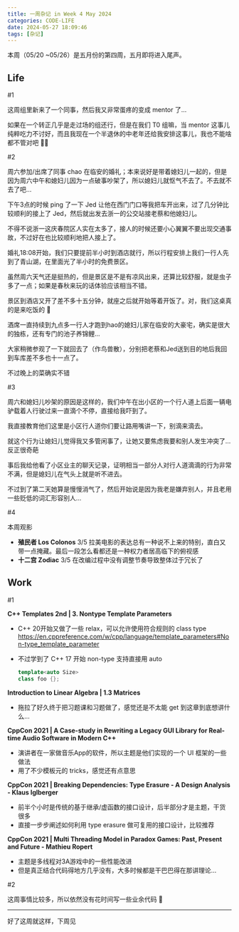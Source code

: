 ```yaml
---
title: 一周杂记 in Week 4 May 2024
categories: CODE-LIFE
date: 2024-05-27 18:09:46
tags: [杂记]
---
```

本周（05/20 ~05/26）是五月份的第四周，五月即将进入尾声。

## Life

\#1

这周组里新来了一个同事，然后我又非常蛋疼的变成 mentor 了...

如果在一个转正几乎是走过场的组还行，但是在我们 T0 组嘛，当 mentor 这事儿纯粹吃力不讨好，而且我现在一个半退休的中老年还给我安排这事儿，我也不能啥都不管对吧 🤦‍♂️

\#2

周六参加/出席了同事 chao 在临安的婚礼；本来说好是带着媳妇儿一起的，但是因为周六中午和媳妇儿因为一点破事吵架了，所以媳妇儿就怄气不去了。不去就不去了吧...

下午3点的时候 ping 了一下 Jed 让他在西门门口等我把车开出来，过了几分钟比较顺利的接上了 Jed，然后就出发去浙一的公交站接老蔡和他媳妇儿。

不得不说浙一这庆春院区人实在太多了，接人的时候还要小心翼翼不要出现交通事故，不过好在也比较顺利地把人接上了。

婚礼18:08开始，我们只要提前半小时到酒店就行，所以行程安排上我们一行人先到了青山湖，在里面光了半小时的免费景区。

虽然周六天气还是挺热的，但是景区是不是有凉风出来，还算比较舒服，就是虫子多了一点；如果是春秋来玩的话体验应该相当不错。

景区到酒店又开了差不多十五分钟，就座之后就开始等着开饭了。对，我们这桌真的是来吃饭的 🤣

酒席一直持续到九点多一行人才跑到hao的媳妇儿家在临安的大豪宅，确实是很大的独栋，还有专门的池子养锦鲤...

大家稍微参观了一下就回去了（作鸟兽散），分别把老蔡和Jed送到目的地后我回到车库差不多也十一点了。

不过晚上的菜确实不错

\#3

周六和媳妇儿吵架的原因是这样的，我们中午在出小区的一个行人道上后面一辆电驴载着人行驶过来一直滴个不停，直接给我吓到了。

我直接教育他们这里是小区行人道你们要让路用嘴讲一下，别滴来滴去。

就这个行为让媳妇儿觉得我又多管闲事了，让她又要焦虑我要和别人发生冲突了...反正很奇葩

事后我给他看了小区业主的聊天记录，证明相当一部分人对行人道滴滴的行为非常不满，但是媳妇儿在气头上就是听不进去。

不过到了第二天她算是慢慢消气了，然后开始说是因为我老是嫌弃别人，并且老用一些贬低的词汇形容别人...

\#4

本周观影

- **殖民者 Los Colonos** 3/5 拉美电影的表达总有一种说不上来的特别，直白又带一点掩藏。最后一段怎么看都还是一种权力者居高临下的俯视感
- **十二宫 Zodiac** 3/5 在改编过程中没有调整节奏导致整体过于冗长了

## Work

\#1

**C++ Templates 2nd | 3. Nontype Template Parameters**

- C++ 20开始又做了一些 relax，可以允许使用符合规则的 class type https://en.cppreference.com/w/cpp/language/template_parameters#Non-type_template_parameter
- 不过学到了 C++ 17 开始 non-type 支持直接用 auto

    ```cpp
    template<auto Size>
    class foo {};
    ```


**Introduction to Linear Algebra | 1.3 Matrices**

- 拖拉了好久终于把习题课和习题做了，感觉还是不太能 get 到这章到底想讲什么…

**CppCon 2021 | A Case-study in Rewriting a Legacy GUI Library for Real-time Audio Software in Modern C++**

- 演讲者在一家做音乐App的软件，所以主题是他们实现的一个 UI 框架的一些做法
- 用了不少模板元的 tricks，感觉还有点意思

**CppCon 2021 | Breaking Dependencies: Type Erasure - A Design Analysis - Klaus Iglberger**

- 前半个小时是传统的基于继承/虚函数的接口设计，后半部分才是主题，干货很多
- 直接一步步阐述如何利用 type erasure 做可复用的接口设计，比较推荐

**CppCon 2021 | Multi Threading Model in Paradox Games: Past, Present and Future - Mathieu Ropert**

- 主题是多线程对3A游戏中的一些性能改进
- 但是真正结合代码得地方几乎没有，大多时候都是干巴巴得在那讲理论…

\#2

这周事情比较多，所以依然没有花时间写一些业余代码 🤪

---

好了这周就这样，下周见
